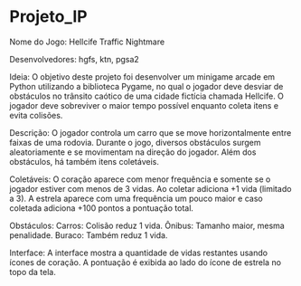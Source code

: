 # Projeto_IP
Nome do Jogo: Hellcife Traffic Nightmare

Desenvolvedores: hgfs, ktn, pgsa2

Ideia: O objetivo deste projeto foi desenvolver um minigame arcade em Python utilizando a biblioteca Pygame, no qual o jogador deve desviar de obstáculos no trânsito caótico de uma cidade fictícia chamada Hellcife. O jogador deve sobreviver o maior tempo possível enquanto coleta itens e evita colisões.

Descrição: O jogador controla um carro que se move horizontalmente entre faixas de uma rodovia. Durante o jogo, diversos obstáculos surgem aleatoriamente e se movimentam na direção do jogador. Além dos obstáculos, há também itens coletáveis.

Coletáveis: 
O coração aparece com menor frequência e somente se o jogador estiver com menos de 3 vidas. Ao coletar adiciona +1 vida (limitado a 3).
A estrela aparece com uma frequência um pouco maior e caso coletada adiciona +100 pontos a pontuação total.

Obstáculos: 
Carros: Colisão reduz 1 vida.
Ônibus: Tamanho maior, mesma penalidade.
Buraco: Também reduz 1 vida.

Interface: A interface mostra a quantidade de vidas restantes usando ícones de coração.
           A pontuação é exibida ao lado do ícone de estrela no topo da tela.


 
